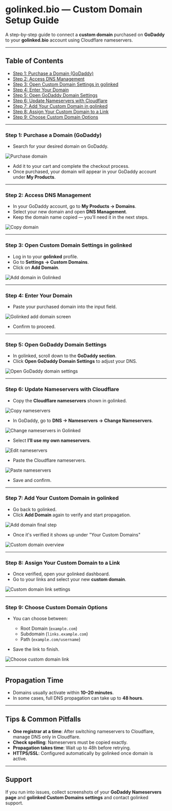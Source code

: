 # golinked.bio — Custom Domain Setup Guide

A step-by-step guide to connect a **custom domain** purchased on **GoDaddy** to your **golinked.bio** account using Cloudflare nameservers.

---

## Table of Contents
- [Step 1: Purchase a Domain (GoDaddy)](#step-1-purchase-a-domain-godaddy)
- [Step 2: Access DNS Management](#step-2-access-dns-management)
- [Step 3: Open Custom Domain Settings in golinked](#step-3-open-custom-domain-settings-in-golinked)
- [Step 4: Enter Your Domain](#step-4-enter-your-domain)
- [Step 5: Open GoDaddy Domain Settings](#step-5-open-godaddy-domain-settings)
- [Step 6: Update Nameservers with Cloudflare](#step-6-update-nameservers-with-cloudflare)
- [Step 7: Add Your Custom Domain in golinked](#step-7-add-your-custom-domain-in-golinked)
- [Step 8: Assign Your Custom Domain to a Link](#step-8-assign-your-custom-domain-to-a-link)
- [Step 9: Choose Custom Domain Options](#step-9-choose-custom-domain-options)

---

### Step 1: Purchase a Domain (GoDaddy)

- Search for your desired domain on GoDaddy.
  
![Purchase domain](Assets/00_buy_domain.png)

- Add it to your cart and complete the checkout process.  
- Once purchased, your domain will appear in your GoDaddy account under **My Products**.  



---

### Step 2: Access DNS Management

- In your GoDaddy account, go to **My Products → Domains**.  
- Select your new domain and open **DNS Management**.  
- Keep the domain name copied — you’ll need it in the next steps.  

![Copy domain](Assets/01_copy_domain.png)

---

### Step 3: Open Custom Domain Settings in golinked

- Log in to your **golinked** profile.  
- Go to **Settings → Custom Domains**.  
- Click on **Add Domain**.  

![Add domain in Golinked](Assets/02_add_domain.png)  


---

### Step 4: Enter Your Domain

- Paste your purchased domain into the input field.
  
![Golinked add domain screen](Assets/03_golinked_add_domain.png)

- Confirm to proceed.  



---

### Step 5: Open GoDaddy Domain Settings

- In golinked, scroll down to the **GoDaddy section**.
- Click **Open GoDaddy Domain Settings** to adjust your DNS.
  
![Open GoDaddy domain settings](Assets/04_open_godaddy_domain_settings.png) 


---

### Step 6: Update Nameservers with Cloudflare

- Copy the **Cloudflare nameservers** shown in golinked.
  
![Copy nameservers](Assets/06_copy_nameserver_golinked.png)  

- In GoDaddy, go to **DNS → Nameservers → Change Nameservers**.
  
![Change nameservers in Golinked](Assets/05_golinked_change_nameservers.png)

- Select **I’ll use my own nameservers**.
  
![Edit nameservers](Assets/07_Edit_nameserver.png)  

- Paste the Cloudflare nameservers.
  
![Paste nameservers](Assets/08_paste_nameserver.png)

- Save and confirm.  

---

### Step 7: Add Your Custom Domain in golinked

- Go back to golinked.  
- Click **Add Domain** again to verify and start propagation.  

![Add domain final step](Assets/09_add_domain_last_step.png)

- Once it's verified it shows up under "Your Custom Domains"

![Custom domain overview](Assets/10_custom_domain_overview.png) 

---

### Step 8: Assign Your Custom Domain to a Link

- Once verified, open your golinked dashboard.  
- Go to your links and select your new **custom domain**.  
 
![Custom domain link settings](Assets/11_Custom_Domain_Link.png)

---

### Step 9: Choose Custom Domain Options

- You can choose between:  
  - Root Domain (`example.com`)  
  - Subdomain (`links.example.com`)  
  - Path (`example.com/username`)  

- Save the link to finish.  

![Choose custom domain link](Assets/12_choose_custom_domain_link.png)

---

## Propagation Time

- Domains usually activate within **10–20 minutes**.  
- In some cases, full DNS propagation can take up to **48 hours**.  

---

## Tips & Common Pitfalls

- **One registrar at a time**: After switching nameservers to Cloudflare, manage DNS only in Cloudflare.  
- **Check spelling**: Nameservers must be copied exactly.  
- **Propagation takes time**: Wait up to 48h before retrying.  
- **HTTPS/SSL**: Configured automatically by golinked once domain is active.  

---

## Support

If you run into issues, collect screenshots of your **GoDaddy Nameservers page** and **golinked Custom Domains settings** and contact golinked support.

